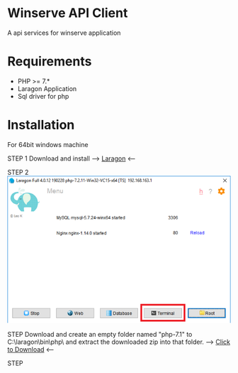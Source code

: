 Winserve API Client
=======================

A api services for winserve application

Requirements
============

* PHP >= 7.*
* Laragon Application
* Sql driver for php

Installation
============

For 64bit windows machine 

STEP 1
Download and install --> 
[Laragon](https://sourceforge.net/projects/laragon/files/releases/4.0/laragon-full.exe) <--

STEP 2
![alt text](https://github.com/davidgualvez/winserve-client/blob/development/installation/laragon%20window.png)

STEP
Download and create an empty folder named "php-7.1" to C:\laragon\bin\php\ and extract the downloaded zip into that folder. -->
[Click to Download](https://windows.php.net/downloads/releases/php-7.1.30-Win32-VC14-x64.zip) <--

STEP


